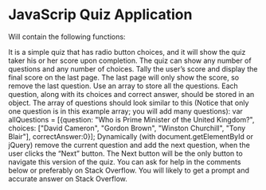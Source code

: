 # JavaScrip Quiz Application
Will contain the following functions:

It is a simple quiz that has radio button choices, and it will show the quiz taker his or her score upon completion.
The quiz can show any number of questions and any number of choices.
Tally the user’s score and display the final score on the last page. The last page will only show the score, so remove the last question.
Use an array to store all the questions. Each question, along with its choices and correct answer, should be stored in an object. The array of questions should look similar to this (Notice that only one question is in this example array; you will add many questions):
var allQuestions = [{question: "Who is Prime Minister of the United Kingdom?", choices: ["David Cameron", "Gordon Brown", "Winston Churchill", "Tony Blair"], correctAnswer:0}];
Dynamically (with document.getElementById or jQuery) remove the current question and add the next question, when the user clicks the “Next” button. The Next button will be the only button to navigate this version of the quiz.
You can ask for help in the comments below or preferably on Stack Overflow. You will likely to get a prompt and accurate answer on Stack Overflow.
